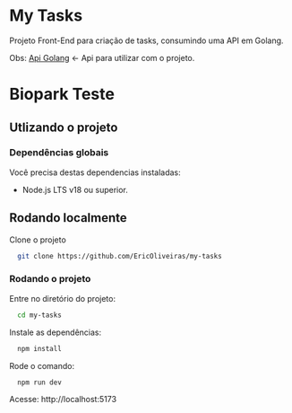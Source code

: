 # My Tasks

Projeto Front-End para criação de tasks, consumindo uma API em Golang.

Obs: [Api Golang](https://github.com/EricOliveiras/basic-crud-go) <- Api para utilizar com o projeto.

# Biopark Teste
## Utlizando o projeto
### Dependências globais

Você precisa destas dependencias instaladas:

- Node.js LTS v18 ou superior.
## Rodando localmente

Clone o projeto

```bash
  git clone https://github.com/EricOliveiras/my-tasks
```
### Rodando o projeto

Entre no diretório do projeto:

```bash
  cd my-tasks
```
Instale as dependências:

```bash
  npm install
```
Rode o comando:

```bash
  npm run dev
```

Acesse: http://localhost:5173